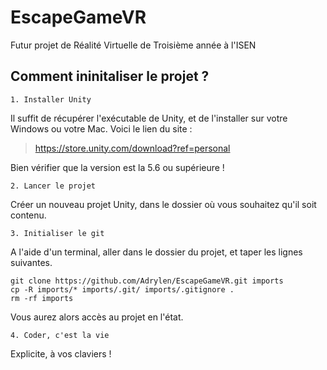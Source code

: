 # EscapeGameVR

Futur projet de Réalité Virtuelle de Troisième année à l'ISEN

## Comment ininitaliser le projet ?

	1. Installer Unity

Il suffit de récupérer l'exécutable de Unity, et de l'installer sur votre Windows ou votre Mac.
Voici le lien du site : 
> https://store.unity.com/download?ref=personal

Bien vérifier que la version est la 5.6 ou supérieure !

	2. Lancer le projet

Créer un nouveau projet Unity, dans le dossier où vous souhaitez qu'il soit contenu.

	3. Initialiser le git

A l'aide d'un terminal, aller dans le dossier du projet, et taper les lignes suivantes.

```
git clone https://github.com/Adrylen/EscapeGameVR.git imports
cp -R imports/* imports/.git/ imports/.gitignore .
rm -rf imports
```

Vous aurez alors accès au projet en l'état.

	4. Coder, c'est la vie

Explicite, à vos claviers !